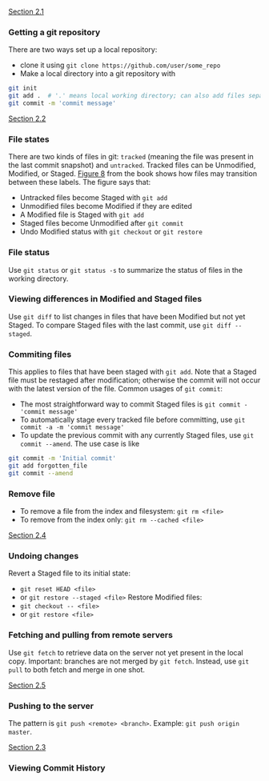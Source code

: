 [Section 2.1](https://git-scm.com/book/en/v2/Git-Basics-Getting-a-Git-Repository)

### Getting a git repository
There are two ways set up a local repository:
  - clone it using `git clone https://github.com/user/some_repo`
  - Make a local directory into a git repository with
```bash
git init
git add .  # '.' means local working directory; can also add files separately
git commit -m 'commit message'
```

[Section 2.2](https://git-scm.com/book/en/v2/Git-Basics-Recording-Changes-to-the-Repository)

### File states
There are two kinds of files in git: `tracked` (meaning the file was present in the last commit snapshot) and `untracked`.
Tracked files can be Unmodified, Modified, or Staged. [Figure 8](https://git-scm.com/book/en/v2/images/lifecycle.png)
from the book shows how files may transition between these labels. The figure says that:
  - Untracked files become Staged with `git add`
  - Unmodified files become Modified if they are edited
  - A Modified file is Staged with `git add`
  - Staged files become Unmodified after `git commit`
  - Undo Modified status with `git checkout` or `git restore`


### File status
Use `git status` or `git status -s` to summarize the status of files in the working directory.

### Viewing differences in Modified and Staged files
Use `git diff` to list changes in files that have been Modified but not yet Staged.
To compare Staged files with the last commit, use `git diff --staged`.

### Commiting files
This applies to files that have been staged with `git add`. Note that a Staged file must be restaged after modification;
otherwise the commit will not occur with the latest version of the file. Common usages of `git commit`:
  - The most straightforward way to commit Staged files is `git commit - 'commit message'`
  - To automatically stage every tracked file before committing, use `git commit -a -m 'commit message'`
  - To update the previous commit with any currently Staged files, use `git commit --amend`. The use case is like
```bash
git commit -m 'Initial commit'
git add forgotten_file
git commit --amend
```

### Remove file
  - To remove a file from the index and filesystem: `git rm <file>`
  - To remove from the index only: `git rm --cached <file>`

[Section 2.4](https://git-scm.com/book/en/v2/Git-Basics-Undoing-Things)

### Undoing changes
Revert a Staged file to its initial state:
  - `git reset HEAD <file>`
  - or `git restore --staged <file>`
Restore Modified files:
  - `git checkout -- <file>`
  - or `git restore <file>`

### Fetching and pulling from remote servers
Use `git fetch` to retrieve data on the server not yet present in the local copy. Important: branches are not merged by `git fetch`.
Instead, use `git pull` to both fetch and merge in one shot.

[Section 2.5](https://git-scm.com/book/en/v2/Git-Basics-Working-with-Remotes)

### Pushing to the server
The pattern is `git push <remote> <branch>`. Example: `git push origin master`.

[Section 2.3](https://git-scm.com/book/en/v2/Git-Basics-Viewing-the-Commit-History)

### Viewing Commit History
